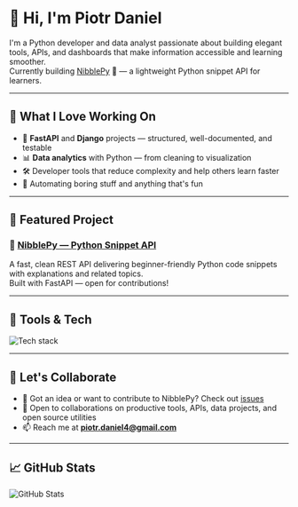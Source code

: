 # 👋 Hi, I'm Piotr Daniel

I'm a Python developer and data analyst passionate about building elegant tools, APIs, and dashboards that make information accessible and learning smoother.  
Currently building [NibblePy](https://github.com/NibblePy/nibblepy-api) 🐍 — a lightweight Python snippet API for learners.

---

## 🧠 What I Love Working On

- 🧪 **FastAPI** and **Django** projects — structured, well-documented, and testable  
- 📊 **Data analytics** with Python — from cleaning to visualization  
- 🛠️ Developer tools that reduce complexity and help others learn faster  
- 🎨 Automating boring stuff and anything that's fun  

---

## 📌 Featured Project

### 🔗 [NibblePy — Python Snippet API](https://github.com/NibblePy/nibblepy-api)

A fast, clean REST API delivering beginner-friendly Python code snippets with explanations and related topics.  
Built with FastAPI — open for contributions!

<!-- Add a preview image if you have one: 
![NibblePy](https://github.com/NibblePy/nibblepy-api/raw/main/preview.png)
-->

---

## 🧰 Tools & Tech

<img src="https://skillicons.dev/icons?i=python,django,fastapi,postgresql,sqlite,git,github,pytest,pandas,numpy,matplotlib,dash" alt="Tech stack" />

---

## 🤝 Let's Collaborate

- 💬 Got an idea or want to contribute to NibblePy? Check out [issues](https://github.com/NibblePy/nibblepy-api/issues)
- 🌱 Open to collaborations on productive tools, APIs, data projects, and open source utilities
- 📫 Reach me at **piotr.daniel4@gmail.com**

---

## 📈 GitHub Stats

![GitHub Stats](https://github-readme-stats.vercel.app/api?username=piotr-daniel&show_icons=true&hide_title=true&hide_border=true&theme=default)
